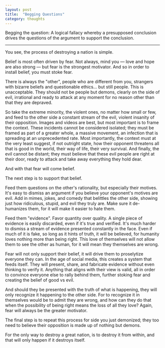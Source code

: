 ```yaml
---
layout: post
title:  "Begging Questions"
category: thoughts
---
```


Begging the question: A logical fallacy whereby a presupposed conclusion drives the questions of the argument to support the conclusion.

----

You see, the process of destroying a nation is simple. 

Belief is most often driven by fear. Not always, mind you — love and hope are also strong — but fear is the strongest motivator. And so in order to install belief, you must stoke fear.

<!--more-->

There is always the "other", people who are different from you, strangers with bizarre beliefs and questionable ethics... but still people. This is unacceptable. They should not be people but demons, clearly on the side of evil, irrational and ready to attack at any moment for no reason other than that they are depraved.

So take the extreme minority, the violent ones, no matter how small or few, and feed to the other side a constant stream of the evil, violent insanity of their opposition. Images and videos are best, but most important is to frame the context. These incidents cannot be considered isolated; they must be framed as part of a greater whole, a massive movement, an infection that is spreading at an unprecedented rate. Most importantly, the context must at the very least suggest, if not outright state, how their opponent threatens all that is good in the world, their way of life, their very survival. And finally, the evil cannot be distant; they must believe that these evil people are right at their door, ready to attack and take away everything they hold dear.

And with that fear will come belief. 

The next step is to support that belief. 

Feed them questions on the other's rationality, but especially their motives. It's easy to dismiss an argument if you believe your opponent's motives are evil. Add in mimes, jokes, and comedy that belittles the other side, showing just how ridiculous, stupid, and evil they truly are. Make sure it de-humanizes them, for it will make it easier to hate them.

Feed them "evidence". Favor quantity over quality. A single piece of evidence is easily discarded, even if it's true and verified. It's much harder to dismiss a stream of evidence presented constantly in the face. Even if much of it is fake, so long as it hints of truth, it will be believed, for humanity loves nothing more than being right. This love of themselves will not allow them to see the other as human, for it will mean they themselves are wrong. 

Fear will not only support their belief, it will drive them to proselytize everyone they can. In the age of social media, this creates a system that feeds itself. They will present, share, and fabricate evidence without even thinking to verify it. Anything that aligns with their view is valid, all in order to convince everyone else to rally behind them, further stoking fear and creating the belief of good vs evil.

And should they be presented with the truth of what is happening, they will only recognize it happening to the other side. For to recognize it in themselves would be to admit they are wrong, and how can they do that when the possibility of being right means the loss of all they love? Again, fear will always be the greater motivator.

The final step is to repeat this process for side you just demonized; they too need to believe their opposition is made up of nothing but demons.

For the only way to destroy a great nation, is to destroy it from within, and that will only happen if it destroys itself.
